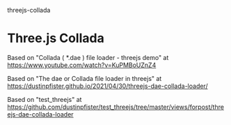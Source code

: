 threejs-collada
# Three.js Collada

Based on "Collada ( *.dae ) file loader - threejs demo" at https://www.youtube.com/watch?v=KuPMBoUZnZ4

Based on "The dae or Collada file loader in threejs" at https://dustinpfister.github.io/2021/04/30/threejs-dae-collada-loader/

Based on "test_threejs" at https://github.com/dustinpfister/test_threejs/tree/master/views/forpost/threejs-dae-collada-loader
